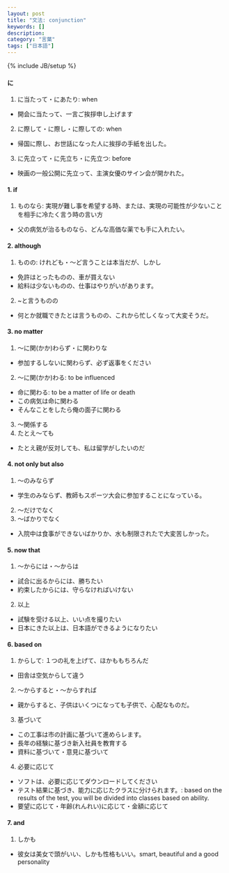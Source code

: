 ```yaml
---
layout: post
title: "文法: conjunction"
keywords: []
description: 
category: "言葉"
tags: ["日本語"]
---
```

{% include JB/setup %}


#### に
1. に当たって・にあたり: when
- 開会に当たって、一言ご挨拶申し上げます

2. に際して・に際し・に際しての: when
- 帰国に際し、お世話になった人に挨拶の手紙を出した。

3. に先立って・に先立ち・に先立つ: before
- 映画の一般公開に先立って、主演女優のサイン会が開かれた。


#### 1. if
1. ものなら:
   実現が難し事を希望する時、または、実現の可能性が少ないことを相手に冷たく言う時の言い方 
- 父の病気が治るものなら、どんな高価な薬でも手に入れたい。


#### 2. although
1. ものの: けれども・〜ど言うことは本当だが、しかし
- 免許はとったものの、車が買えない
- 給料は少ないものの、仕事はやりがいがあります。

2. ~と言うものの
- 何とか就職できたとは言うものの、これから忙しくなって大変そうだ。


#### 3. no matter
1. 〜に関(かか)わらず・に関わりな
- 参加するしないに関わらず、必ず返事をください

2. 〜に関(かか)わる: to be influenced

- 命に関わる: to be a matter of life or death
- この病気は命に関わる
- そんなことをしたら俺の面子に関わる

3. 〜関係する
4. たとえ〜ても
- たとえ親が反対しても、私は留学がしたいのだ


#### 4. not only    but also
1. 〜のみならず
- 学生のみならず、教師もスポーツ大会に参加することになっている。

2. 〜だけでなく
3. 〜ばかりでなく
- 入院中は食事ができないばかりか、水も制限されたで大変苦しかった。

#### 5. now that
1. 〜からには・〜からは
- 試合に出るからには、勝ちたい
- 約束したからには、守らなければいけない

2. 以上
- 試験を受ける以上、いい点を撮りたい
- 日本にきた以上は、日本語ができるようになりたい

#### 6. based on
1. からして: １つの礼を上げて、ほかももちろんだ
- 田舎は空気からして違う

2. 〜からすると・〜からすれば
- 親からすると、子供はいくつになっても子供で、心配なものだ。

3. 基づいて
- この工事は市の計画に基づいて進めらレます。
- 長年の経験に基づき新入社員を教育する
- 資料に基づいて・意見に基づいて

4. 必要に応じて
- ソフトは、必要に応じてダウンロードしてください
- テスト結果に基づき、能力に応じたクラスに分けられます。: based on the results
  of the test, you will be divided into classes based on ability.
- 要望に応じて・年齢(れんれい)に応じて・金額に応じて


#### 7. and
1. しかも
- 彼女は美女で頭がいい、しかも性格もいい。smart, beautiful and a good
  personality

